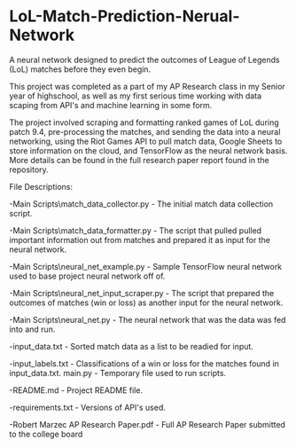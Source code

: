 # LoL-Match-Prediction-Nerual-Network
 
 A neural network designed to predict the outcomes of League of Legends (LoL) matches before they even begin.

This project was completed as a part of my AP Research class in my Senior year of highschool, as well as my first serious time working with data scaping from API's and machine learning in some form.

The project involved scraping and formatting ranked games of LoL during patch 9.4, pre-processing the matches, and sending the data into a neural networking, using the Riot Games API to pull match data, Google Sheets to store information on the cloud, and TensorFlow as the neural network basis. More details can be found in the full research paper report found in the repository.

File Descriptions:

-Main Scripts\match_data_collector.py - The initial match data collection script.

-Main Scripts\match_data_formatter.py - The script that pulled pulled important information out from matches and prepared it as input for the neural network.

-Main Scripts\neural_net_example.py - Sample TensorFlow neural network used to base project neural network off of.

-Main Scripts\neural_net_input_scraper.py - The script that prepared the outcomes of matches (win or loss) as another input for the neural network.

-Main Scripts\neural_net.py - The neural network that was the data was fed into and run.


-input_data.txt - Sorted match data as a list to be readied for input.

-input_labels.txt - Classifications of a win or loss for the matches found in input_data.txt.
main.py - Temporary file used to run scripts.

-README.md - Project README file.

-requirements.txt - Versions of API's used.

-Robert Marzec AP Research Paper.pdf - Full AP Research Paper submitted to the college board
